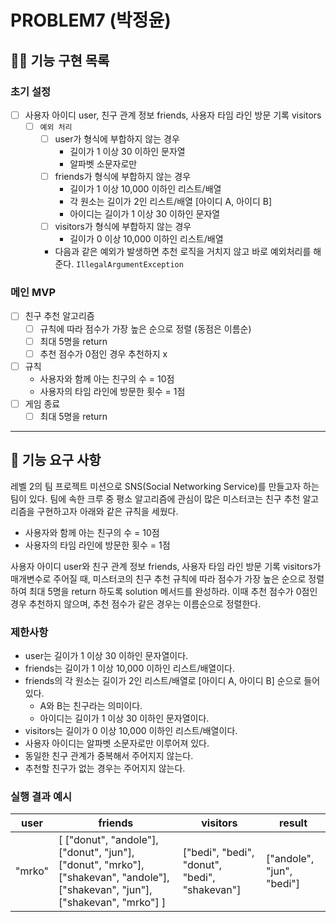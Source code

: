 # PROBLEM7 (박정윤)

## 🐻‍❄ 기능 구현 목록

### 초기 설정
- [ ] 사용자 아이디 user, 친구 관계 정보 friends, 사용자 타임 라인 방문 기록 visitors
  - [ ] `예외 처리`
    - [ ] user가 형식에 부합하지 않는 경우
      - 길이가 1 이상 30 이하인 문자열
      - 알파벳 소문자로만
    - [ ] friends가 형식에 부합하지 않는 경우
      - 길이가 1 이상 10,000 이하인 리스트/배열
      - 각 원소는 길이가 2인 리스트/배열 [아이디 A, 아이디 B]
      - 아이디는 길이가 1 이상 30 이하인 문자열
    - [ ] visitors가 형식에 부합하지 않는 경우
      - 길이가 0 이상 10,000 이하인 리스트/배열
    - 다음과 같은 예외가 발생하면 추천 로직을 거치지 않고 바로 예외처리를 해준다. `IllegalArgumentException`

### 메인 MVP
- [ ] 친구 추천 알고리즘
  - [ ] 규칙에 따라 점수가 가장 높은 순으로 정렬 (동점은 이름순)
  - [ ] 최대 5명을 return
  - [ ] 추천 점수가 0점인 경우 추천하지 x
- [ ] 규칙
  - 사용자와 함께 아는 친구의 수 = 10점
  - 사용자의 타임 라인에 방문한 횟수 = 1점
- [ ] 게임 종료
  - [ ] 최대 5명을 return

---

## 🚀 기능 요구 사항

레벨 2의 팀 프로젝트 미션으로 SNS(Social Networking Service)를 만들고자 하는 팀이 있다. 팀에 속한 크루 중 평소 알고리즘에 관심이 많은 미스터코는 친구 추천 알고리즘을 구현하고자 아래와 같은 규칙을 세웠다.

- 사용자와 함께 아는 친구의 수 = 10점 
- 사용자의 타임 라인에 방문한 횟수 = 1점

사용자 아이디 user와 친구 관계 정보 friends, 사용자 타임 라인 방문 기록 visitors가 매개변수로 주어질 때, 미스터코의 친구 추천 규칙에 따라 점수가 가장 높은 순으로 정렬하여 최대 5명을 return 하도록 solution 메서드를 완성하라. 이때 추천 점수가 0점인 경우 추천하지 않으며, 추천 점수가 같은 경우는 이름순으로 정렬한다.

### 제한사항

- user는 길이가 1 이상 30 이하인 문자열이다.
- friends는 길이가 1 이상 10,000 이하인 리스트/배열이다.
- friends의 각 원소는 길이가 2인 리스트/배열로 [아이디 A, 아이디 B] 순으로 들어있다.
  - A와 B는 친구라는 의미이다.
  - 아이디는 길이가 1 이상 30 이하인 문자열이다.
- visitors는 길이가 0 이상 10,000 이하인 리스트/배열이다.
- 사용자 아이디는 알파벳 소문자로만 이루어져 있다.
- 동일한 친구 관계가 중복해서 주어지지 않는다.
- 추천할 친구가 없는 경우는 주어지지 않는다.

### 실행 결과 예시

| user | friends | visitors | result |
| --- | --- | --- | --- |
| "mrko" | [ ["donut", "andole"], ["donut", "jun"], ["donut", "mrko"], ["shakevan", "andole"], ["shakevan", "jun"], ["shakevan", "mrko"] ] | ["bedi", "bedi", "donut", "bedi", "shakevan"] | ["andole", "jun", "bedi"] |
